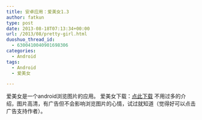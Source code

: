 ```yaml
---
title: 安卓应用：爱美女1.3
author: fatkun
type: post
date: 2013-08-18T07:13:34+00:00
url: /2013/08/pretty-girl.html
duoshuo_thread_id:
  - 6300410040901698306
categories:
  - Android
tags:
  - Android
  - 爱美女

---
```

爱美女是一个android浏览图片的应用。
爱美女下载：[点此下载][1]
不用过多的介绍，图片高清，有广告但不会影响浏览图片的心情，试过就知道（觉得好可以点击广告支持作者）。
&nbsp;
&nbsp;

 [1]: http://pan.baidu.com/share/link?shareid=1499420375&uk=1879467717